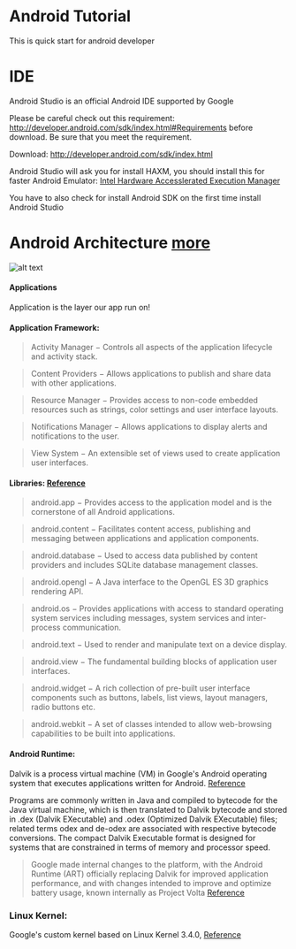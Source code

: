 # Android Tutorial 

This is quick start for android developer

# IDE

Android Studio is an official Android IDE supported by Google

Please be careful check out this requirement: http://developer.android.com/sdk/index.html#Requirements before download. Be sure that you meet the requirement.

Download: http://developer.android.com/sdk/index.html

Android Studio will ask you for install HAXM, you should install this for faster Android Emulator: [Intel Hardware Accesslerated Execution Manager](https://software.intel.com/en-us/android/articles/intel-hardware-accelerated-execution-manager)

You have to also check for install Android SDK on the first time install Android Studio

# Android Architecture [more](https://en.wikipedia.org/wiki/Android_(operating_system)#Linux_kernel)

![alt text](https://upload.wikimedia.org/wikipedia/commons/thumb/a/af/Android-System-Architecture.svg/906px-Android-System-Architecture.svg.png "Layers and Architecture")


#### Applications

Application is the layer our app run on!


#### Application Framework: 

> Activity Manager − Controls all aspects of the application lifecycle and activity stack.

> Content Providers − Allows applications to publish and share data with other applications.

> Resource Manager − Provides access to non-code embedded resources such as strings, color settings and user interface layouts.

> Notifications Manager − Allows applications to display alerts and notifications to the user.

> View System − An extensible set of views used to create application user interfaces.

#### Libraries: [Reference](http://www.tutorialspoint.com/android/android_architecture.htm)

> android.app − Provides access to the application model and is the cornerstone of all Android applications.

> android.content − Facilitates content access, publishing and messaging between applications and application components.

> android.database − Used to access data published by content providers and includes SQLite database management classes.

> android.opengl − A Java interface to the OpenGL ES 3D graphics rendering API.

> android.os − Provides applications with access to standard operating system services including messages, system services and inter-process communication.

> android.text − Used to render and manipulate text on a device display.

> android.view − The fundamental building blocks of application user interfaces.

> android.widget − A rich collection of pre-built user interface components such as buttons, labels, list views, layout managers, radio buttons etc.

> android.webkit − A set of classes intended to allow web-browsing capabilities to be built into applications.


#### Android Runtime: 

Dalvik is a process virtual machine (VM) in Google's Android operating system that executes applications written for Android. [Reference](https://en.wikipedia.org/wiki/Dalvik_(software))

Programs are commonly written in Java and compiled to bytecode for the Java virtual machine, which is then translated to Dalvik bytecode and stored in .dex (Dalvik EXecutable) and .odex (Optimized Dalvik EXecutable) files; related terms odex and de-odex are associated with respective bytecode conversions. The compact Dalvik Executable format is designed for systems that are constrained in terms of memory and processor speed.

> Google made internal changes to the platform, with the Android Runtime (ART) officially replacing Dalvik for improved application performance, and with changes intended to improve and optimize battery usage, known internally as Project Volta [Reference](https://en.wikipedia.org/wiki/Android_version_history)

### Linux Kernel: 

Google's custom kernel based on Linux Kernel 3.4.0, [Reference](https://en.wikipedia.org/wiki/Android_version_history)